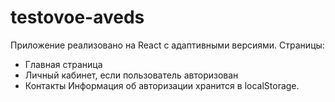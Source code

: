 # testovoe-aveds
Приложение реализовано на React с адаптивными версиями.
Страницы: 
- Главная страница
- Личный кабинет, если пользователь авторизован
- Контакты
Информация об авторизации хранится в localStorage.
